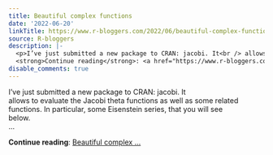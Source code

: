 ```yaml
---
title: Beautiful complex functions
date: '2022-06-20'
linkTitle: https://www.r-bloggers.com/2022/06/beautiful-complex-functions/
source: R-bloggers
description: |-
  <p>I’ve just submitted a new package to CRAN: jacobi. It<br /> allows to evaluate the Jacobi theta functions as well as some related<br /> functions. In particular, some Eisenstein series, that you will see<br /> below.<br /> ...</p>
  <strong>Continue reading</strong>: <a href="https://www.r-bloggers.com/2022/06/beautiful-complex-functions/">Beautiful complex ...
disable_comments: true
---
```

<p>I’ve just submitted a new package to CRAN: jacobi. It<br /> allows to evaluate the Jacobi theta functions as well as some related<br /> functions. In particular, some Eisenstein series, that you will see<br /> below.<br /> ...</p>
<strong>Continue reading</strong>: <a href="https://www.r-bloggers.com/2022/06/beautiful-complex-functions/">Beautiful complex ...